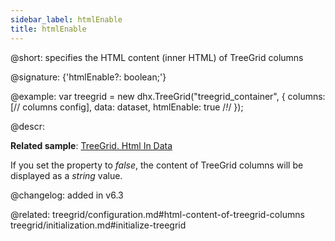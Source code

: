 ```yaml
---
sidebar_label: htmlEnable
title: htmlEnable
---          
```


@short: specifies the HTML content (inner HTML) of TreeGrid columns

@signature: {'htmlEnable?: boolean;'}

@example: 
var treegrid = new dhx.TreeGrid("treegrid_container", {
    columns: [// columns config],
    data: dataset,
    htmlEnable: true /*!*/
});


@descr: 

**Related sample**: [TreeGrid. Html In Data](https://snippet.dhtmlx.com/iubccmoi)

If you set the property to *false*, the content of TreeGrid columns will be displayed as a *string* value.

@changelog: added in v6.3

@related: treegrid/configuration.md#html-content-of-treegrid-columns
treegrid/initialization.md#initialize-treegrid
